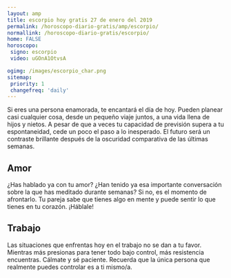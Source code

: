 ```yaml
---
layout: amp
title: escorpio hoy gratis 27 de enero del 2019 
permalink: /horoscopo-diario-gratis/amp/escorpio/
normallink: /horoscopo-diario-gratis/escorpio/
home: FALSE
horoscopo:
 signo: escorpio
 video: uGOnA1OtvsA

ogimg: /images/escorpio_char.png
sitemap:
 priority: 1
 changefreq: 'daily'
---
```



Si eres una persona enamorada, te encantará el día de hoy. Pueden planear casi cualquier cosa, desde un pequeño viaje juntos, a una vida llena de hijos y nietos. A pesar de que a veces tu capacidad de previsión supera a tu espontaneidad, cede un poco el paso a lo inesperado. El futuro será un contraste brillante después de la oscuridad comparativa de las últimas semanas.

## Amor

¿Has hablado ya con tu amor? ¿Han tenido ya esa importante conversación sobre la que has meditado durante semanas? Si no, es el momento de afrontarlo. Tu pareja sabe que tienes algo en mente y puede sentir lo que tienes en tu corazón. ¡Háblale!

## Trabajo

Las situaciones que enfrentas hoy en el trabajo no se dan a tu favor. Mientras más presionas para tener todo bajo control, más resistencia encuentras. Cálmate y sé paciente. Recuerda que la única persona que realmente puedes controlar es a ti mismo/a.